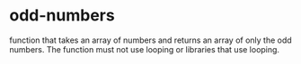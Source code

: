 # odd-numbers
 function that takes an array of numbers and returns an array of only the odd numbers.  The function must not use looping or libraries that use looping.
